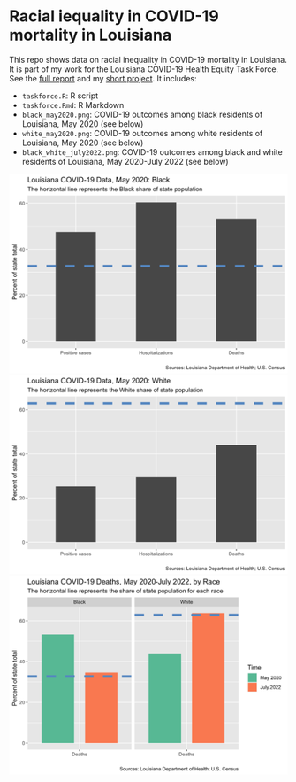 # Racial iequality in COVID-19 mortality in Louisiana

This repo shows data on racial inequality in COVID-19 mortality in Louisiana. It is part of my work for the Louisiana COVID-19 Health Equity Task Force. See the [full report](https://www.sus.edu/assets/LaCOVID/AUGUST-COVID-Task-Force-Subcommittee-Reports.pdf) and my [short project](https://sites.google.com/view/simone-rambotti/portfolio/taskforce). It includes:

- `taskforce.R`: R script
- `taskforce.Rmd`: R Markdown
- `black_may2020.png`: COVID-19 outcomes among black residents of Louisiana, May 2020 (see below)
- `white_may2020.png`: COVID-19 outcomes among white residents of Louisiana, May 2020 (see below)
- `black_white_july2022.png`: COVID-19 outcomes among black and white residents of Louisiana, May 2020-July 2022 (see below)

![COVID-19 outcomes among black residents of Louisiana, May 2020](black_may2020.png)
![COVID-19 outcomes among white residents of Louisiana, May 2020](white_may2020.png)
![COVID-19 outcomes among black and white residents of Louisiana, May 2020-July 2022](black_white_july2022.png)
